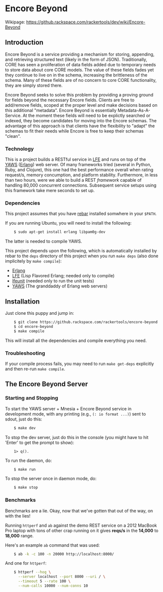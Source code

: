 # Encore Beyond

Wikipage: https://github.rackspace.com/rackertools/dev/wiki/Encore-Beyond

## Introduction

Encore Beyond is a service providing a mechanism for storing, appending,
and retrieving structured text (likely in the form of JSON). Traditionally,
CORE has seen a proliferation of data fields added due to temporary needs
to store data about core CORE models. The value of these fields fades yet
they continue to live on in the schema, increasing the brittleness of the
schema. Many of these fields are of no concern to core CORE functionality,
they are simply stored there.

Encore Beyond seeks to solve this problem by providing a proving ground for
fields beyond the necessary Encore fields. Clients are free to add/remove
fields, scoped at the proper level and make decisions based on this
additional "metadata". Encore Beyond is essentially Metadata-As-A-Service.
At the moment these fields will need to be explictly searched or indexed,
they become candidates for moving into the Encore schemas. The advantage
of this approach is that clients have the flexibility to "adapt" the
schemas to fit their needs while Encore is free to keep their schemas
"clean".


### Technology

This is a project builds a RESTful service in
[LFE](https://github.com/rvirding/lfe) and runs on top of the
[YAWS](https://github.com/klacke/yaws)
([Erlang](http://www.erlang.org/)) web server. Of many frameworks tried (several in
Python, Ruby, and Clojure), this one had the best performance overall when
rating request/s, memory concumption, and platform stability. Furthermore, in less
than two hours, were we able to build a REST *framework* capable of handling
80,000 concurrent connections. Subsequent service setups using this framework take
mere seconds to set up.


### Dependencies

This project assumes that you have
[rebar](https://github.com/rebar/rebar) installed somwhere in your ``$PATH``.

If you are running Ubuntu, you will need to install the following:
```bash
    $ sudo apt-get install erlang libpam0g-dev
```

The latter is needed to compile YAWS.

This project depends upon the following, which is automatically installed by
rebar to the ``deps`` directory of this project when you run ``make deps``
(also done implicitely by ``make compile``):

* [Erlang](http://www.erlang.org/)
* [LFE](https://github.com/rvirding/lfe) (Lisp Flavored Erlang; needed only
   to compile)
* [lfeunit](https://github.com/lfe/lfeunit) (needed only to run the unit tests)
* [YAWS](https://github.com/klacke/yaws) (The granddaddy of Erlang web servers)


## Installation

Just clone this puppy and jump in:

```bash
    $ git clone https://github.rackspace.com/rackertools/encore-beyond.git
    $ cd encore-beyond
    $ make compile
```

This will install all the dependencies and compile everything you need.


### Troubleshooting

If your compile process fails, you may need to run ``make get-deps`` explicitly
and then re-run ``make compile``.


## The Encore Beyond Server

### Starting and Stopping

To start the YAWS server + Mnesia + Encore Beyond service in development mode, with any
printing (e.g., ``(: io format ...)``) sent to sdout, just do this:
```bash
    $ make dev
```

To stop the dev server, just do this in the console (you might have to hit 'Enter' to get the prompt to show):
```text
    1> q().
```

To run the daemon, do:
```bash
    $ make run
```

To stop the server once in daemon mode, do:
```bash
    $ make stop
```

### Benchmarks

Benchmarks are a lie. Okay, now that we've gotten that out of the way, on
with the lies!

Running ``httperf`` and ``ab`` against the demo REST service on a 2012 MacBook
Pro laptop with tons of other crap running on it gives **reqs/s** in the
**14,000** to **18,000** range.

Here's an example ``ab`` command that was used:
```bash
    $ ab -k -c 100 -n 20000 http://localhost:8000/
```

And one for ``httperf``:

```bash
    $ httperf --hog \
      --server localhost --port 8000 --uri / \
      --timeout 5 --rate 100 \
      --num-calls 10000 --num-conns 10
```
